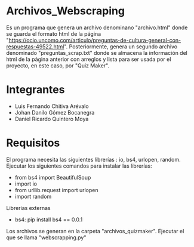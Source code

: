# Archivos_Webscraping
Es un programa que genera un archivo denominano "archivo.html" donde se guarda el formato html de la página "https://ocio.uncomo.com/articulo/preguntas-de-cultura-general-con-respuestas-49522.html". Posteriormente, genera un segundo archivo denominado "preguntas_scrap.txt" donde se almacena la información del html de la página anterior con arreglos y lista para ser usada por el proyecto, en este caso, por "Quiz Maker".

# Integrantes
  - Luis Fernando Chitiva Arévalo
  - Johan Danilo Gómez Bocanegra
  - Daniel Ricardo Quintero Moya
  
# Requisitos

El programa necesita las siguientes librerías : io, bs4, urlopen, random. Ejecutar los siguientes comandos para instalar las librerías:
  - from bs4 import BeautifulSoup
  - import io
  - from urllib.request import urlopen
  - import random
  
Librerias externas
  - bs4: pip install bs4 == 0.0.1
  
Los archivos se generan en la carpeta "archivos_quizmaker". Ejecutar el que se llama "webscrapping.py"
